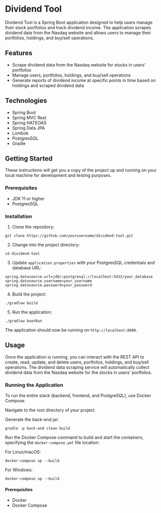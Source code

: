 # Dividend Tool

Dividend Tool is a Spring Boot application designed to help users manage their stock portfolios and track dividend income. The application scrapes dividend data from the Nasdaq website and allows users to manage their portfolios, holdings, and buy/sell operations.

## Features

- Scrape dividend data from the Nasdaq website for stocks in users' portfolios
- Manage users, portfolios, holdings, and buy/sell operations
- Generate reports of dividend income at specific points in time based on holdings and scraped dividend data

## Technologies

- Spring Boot
- Spring MVC Rest
- Spring HATEOAS
- Spring Data JPA
- Lombok
- PostgresSQL
- Gradle

## Getting Started

These instructions will get you a copy of the project up and running on your local machine for development and testing purposes.

### Prerequisites

- JDK 11 or higher
- PostgresSQL

### Installation

1. Clone the repository:

```
git clone https://github.com/yourusername/dividend-tool.git
```


2. Change into the project directory:

```
cd dividend-tool
```


3. Update `application.properties` with your PostgresSQL credentials and database URL:

```
spring.datasource.url=jdbc:postgresql://localhost:5432/your_database
spring.datasource.username=your_username
spring.datasource.password=your_password
```


4. Build the project:

```
./gradlew build
```


5. Run the application:

```
./gradlew bootRun
```


The application should now be running on `http://localhost:8080`.

## Usage

Once the application is running, you can interact with the REST API to create, read, update, and delete users, portfolios, holdings, and buy/sell operations. The dividend data scraping service will automatically collect dividend data from the Nasdaq website for the stocks in users' portfolios.

### Running the Application

To run the entire stack (backend, frontend, and PostgreSQL), use Docker Compose.

Navigate to the root directory of your project.

Generate the back-end jar:

```
gradle -p back-end clean build
```

Run the Docker Compose command to build and start the containers, specifying the `docker-compose.yml` file location:

For Linux/macOS:
```
docker-compose up --build
```

For Windows:
```
docker-compose up --build
```


#### Prerequisites

- Docker
- Docker Compose

